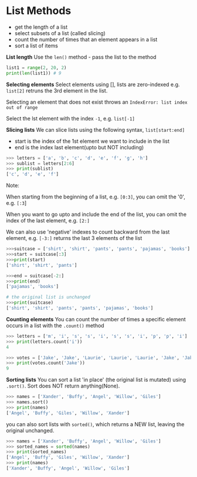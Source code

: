 # List Methods

- get the length of a list
- select subsets of a list (called slicing)
- count the number of times that an element appears in a list
- sort a list of items

**List length**
Use the `len()` method - pass the list to the method

```py
list1 = range(2, 20, 2)
print(len(list1)) # 9
```

**Selecting elements**
Select elements using [], lists are zero-indexed e.g. `list[2]` retruns the 3rd element in the list.

Selecting an element that does not exist throws an `IndexError: list index out of range`

Select the lst element with the index `-1`, e.g. `list[-1]`

**Slicing lists**
We can slice lists using the following syntax, `list[start:end]`

- start is the index of the 1st element we want to include in the list
- end is the index last element(upto but NOT including)

```py
>>> letters = ['a', 'b', 'c', 'd', 'e', 'f', 'g', 'h']
>>> sublist = letters[2:6]
>>> print(sublist)
['c', 'd', 'e', 'f']
```

Note:

When starting from the beginning of a list, e.g. `[0:3]`, you can omit the '0', e.g. `[:3`]

When you want to go upto and include the end of the list, you can omit the index of the last element, e.g. `[2:]`

We can also use 'negative' indexes to count backward from the last element, e.g. `[-3:]` returns the last 3 elements of the list

```py
>>>suitcase = ['shirt', 'shirt', 'pants', 'pants', 'pajamas', 'books']
>>>start = suitcase[:3]
>>>print(start)
['shirt', 'shirt', 'pants']

>>>end = suitcase[-2:]
>>>print(end)
['pajamas', 'books']

# the original list is unchanged
>>>print(suitcase)
['shirt', 'shirt', 'pants', 'pants', 'pajamas', 'books']
```

**Counting elements**
You can count the number of times a specific element occurs in a list with the `.count()` method

```py
>>> letters = ['m', 'i', 's', 's', 'i', 's', 's', 'i', 'p', 'p', 'i']
>>> print(letters.count('i'))
4

>>> votes = ['Jake', 'Jake', 'Laurie', 'Laurie', 'Laurie', 'Jake', 'Jake', 'Jake', 'Laurie', 'Cassie', 'Cassie', 'Jake', 'Jake', 'Cassie', 'Laurie', 'Cassie', 'Jake', 'Jake', 'Cassie', 'Laurie']
>>> print(votes.count('Jake'))
9
```

**Sorting lists**
You can sort a list 'in place' (the original list is mutated) using `.sort()`. Sort does NOT return anything(None).

```py
>>> names = ['Xander', 'Buffy', 'Angel', 'Willow', 'Giles']
>>> names.sort()
>>> print(names)
['Angel', 'Buffy', 'Giles', 'Willow', 'Xander']
```

you can also sort lists with `sorted()`, which returns a NEW list, leaving the original unchanged.

```py
>>> names = ['Xander', 'Buffy', 'Angel', 'Willow', 'Giles']
>>> sorted_names = sorted(names)
>>> print(sorted_names)
['Angel', 'Buffy', 'Giles', 'Willow', 'Xander']
>>> print(names)
['Xander', 'Buffy', 'Angel', 'Willow', 'Giles']
```
